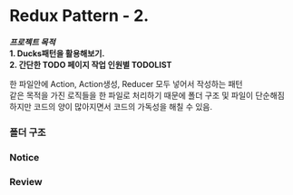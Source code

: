# Redux Pattern - 2.

***프로젝트 목적***  
**1. Ducks패턴을 활용해보기.**  
**2. 간단한 TODO 페이지 작업 인원별 TODOLIST**  

한 파일안에 Action, Action생성, Reducer 모두 넣어서 작성하는 패턴  
같은 목적을 가진 로직들을 한 파일로 처리하기 때문에 폴더 구조 및 파일이 단순해짐  
하지만 코드의 양이 많아지면서 코드의 가독성을 해칠 수 있음.


### 폴더 구조


### Notice


### Review

